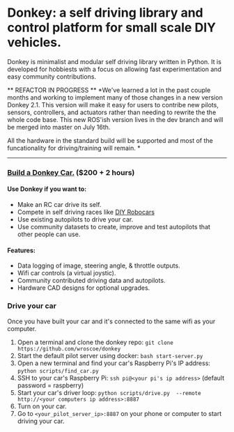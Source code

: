 # Donkey: a self driving library and control platform for small scale DIY vehicles. 

Donkey is minimalist and modular self driving library written in Python. It is developed for hobbiests with a focus on allowing fast experimentation and easy community contributions.  

** REFACTOR IN PROGRESS ** 
*We've learned a lot in the past couple months and working to implement many of those changes in a new version Donkey 2.1. This version will make it easy for users to contribe new pilots, sensors, controllers, and actuators rather than needing to rewrite the the whole code base. This new ROS'ish version lives in the dev branch and will be merged into master on July 16th.

All the hardware in the standard build will be supported and most of the funcationality for driving/training will remain.
*


---------------------------


### [Build a Donkey Car.](http://www.donkeycar.com) ($200 + 2 hours)

#### Use Donkey if you want to:
* Make an RC car drive its self.
* Compete in self driving races like [DIY Robocars](diyrobocars.com)
* Use existing autopilots to drive your car.
* Use community datasets to create, improve and test autopilots that other people can use.  


#### Features:
* Data logging of image, steering angle, & throttle outputs. 
* Wifi car controls (a virtual joystic).
* Community contributed driving data and autopilots.
* Hardware CAD designs for optional upgrades.


### Drive your car
Once you have built your car and it's connected to the same wifi as your computer.

1. Open a terminal and clone the donkey repo: `git clone https://github.com/wroscoe/donkey`
2. Start the default pilot server using docker: `bash start-server.py`
3. Open a new terminal and find your car's Raspberry Pi's IP address: `python scripts/find_car.py` 
4. SSH to your car's Raspberry Pi: `ssh pi@<your pi's ip address>` (default password = raspberry) 
5. Start your car's driver loop: `python scripts/drive.py  --remote http://<your computers ip address>:8887`
6. Turn on your car.
7. Go to `<your_pilot_server_ip>:8887` on your phone or computer to start driving your car. 

 





